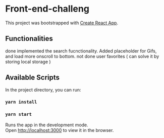 # Front-end-challeng 

This project was bootstrapped with [Create React App](https://github.com/facebook/create-react-app).
## Functionalities 
done
implemented the search fucnctionality. Added placeholder for Gifs, and load more onscroll to bottom.
not done
user favorites 
( can solve it by storing local storage )

## Available Scripts

In the project directory, you can run:
### `yarn install`

### `yarn start`

Runs the app in the development mode.\
Open [http://localhost:3000](http://localhost:3000) to view it in the browser.







